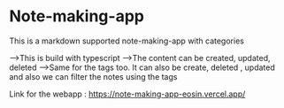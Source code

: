 # Note-making-app

This is a markdown supported note-making-app with categories 

-->This is build with typescript 
-->The content can be created, updated, deleted 
-->Same for the tags too. It can also be create, deleted , updated and also we can filter the notes using the tags

Link for the webapp : https://note-making-app-eosin.vercel.app/
